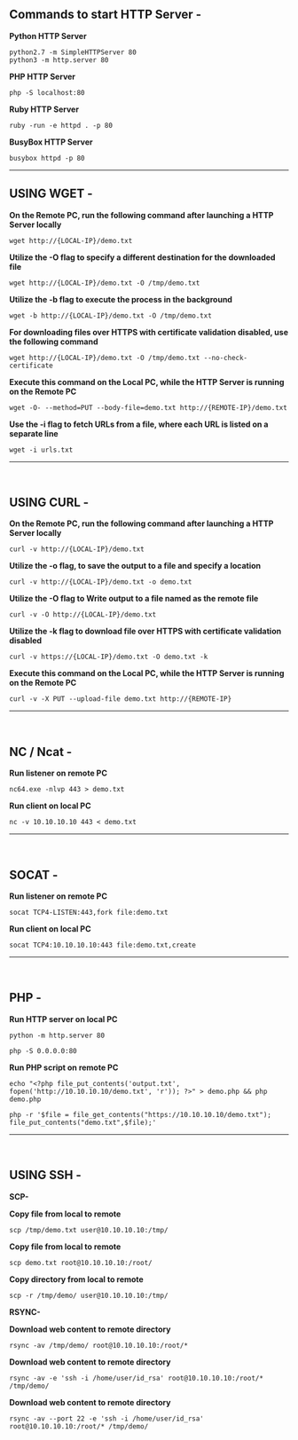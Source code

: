 Commands to start HTTP Server -
------------------------------------------------------------------------------------------------------------------

**Python HTTP Server**

    python2.7 -m SimpleHTTPServer 80
    python3 -m http.server 80

**PHP HTTP Server**

    php -S localhost:80

**Ruby HTTP Server**
    
    ruby -run -e httpd . -p 80
    
**BusyBox HTTP Server**

    busybox httpd -p 80
        
------------------------------------------------------------------------------------------------------------------

USING WGET -
------------------------------------------------------------------------------------------------------------------

**On the Remote PC, run the following command after launching a HTTP Server locally**
    
    wget http://{LOCAL-IP}/demo.txt

**Utilize the -O flag to specify a different destination for the downloaded file**
    
    wget http://{LOCAL-IP}/demo.txt -O /tmp/demo.txt

**Utilize the -b flag to execute the process in the background**
    
    wget -b http://{LOCAL-IP}/demo.txt -O /tmp/demo.txt

**For downloading files over HTTPS with certificate validation disabled, use the following command**
    
    wget http://{LOCAL-IP}/demo.txt -O /tmp/demo.txt --no-check-certificate

**Execute this command on the Local PC, while the HTTP Server is running on the Remote PC**

    wget -O- --method=PUT --body-file=demo.txt http://{REMOTE-IP}/demo.txt

**Use the -i flag to fetch URLs from a file, where each URL is listed on a separate line**

    wget -i urls.txt

------------------------------------------------------------------------------------------------------------------

</br>

USING CURL -
------------------------------------------------------------------------------------------------------------------

**On the Remote PC, run the following command after launching a HTTP Server locally**
    
    curl -v http://{LOCAL-IP}/demo.txt

**Utilize the -o flag, to save the output to a file and specify a location**
    
    curl -v http://{LOCAL-IP}/demo.txt -o demo.txt

**Utilize the -O flag to Write output to a file named as the remote file**

    curl -v -O http://{LOCAL-IP}/demo.txt

**Utilize the -k flag to download file over HTTPS with certificate validation disabled**
    
    curl -v https://{LOCAL-IP}/demo.txt -O demo.txt -k

**Execute this command on the Local PC, while the HTTP Server is running on the Remote PC**

    curl -v -X PUT --upload-file demo.txt http://{REMOTE-IP}           
------------------------------------------------------------------------------------------------------------------

</br>

NC / Ncat -
------------------------------------------------------------------------------------------------------------------

**Run listener on remote PC**
    
    nc64.exe -nlvp 443 > demo.txt

**Run client on local PC**
    
    nc -v 10.10.10.10 443 < demo.txt
------------------------------------------------------------------------------------------------------------------

</br>

SOCAT -
------------------------------------------------------------------------------------------------------------------

**Run listener on remote PC**
    
    socat TCP4-LISTEN:443,fork file:demo.txt

**Run client on local PC**
    
    socat TCP4:10.10.10.10:443 file:demo.txt,create
------------------------------------------------------------------------------------------------------------------

</br>

PHP -
------------------------------------------------------------------------------------------------------------------

**Run HTTP server on local PC**
    
    python -m http.server 80

    php -S 0.0.0.0:80

**Run PHP script on remote PC**
    
    echo "<?php file_put_contents('output.txt', fopen('http://10.10.10.10/demo.txt', 'r')); ?>" > demo.php && php demo.php

    php -r '$file = file_get_contents("https://10.10.10.10/demo.txt"); file_put_contents("demo.txt",$file);'
------------------------------------------------------------------------------------------------------------------

</br>

USING SSH - 
------------------------------------------------------------------------------------------------------------------

**SCP-**

**Copy file from local to remote**
    
    scp /tmp/demo.txt user@10.10.10.10:/tmp/

**Copy file from local to remote**

    scp demo.txt root@10.10.10.10:/root/

**Copy directory from local to remote**

    scp -r /tmp/demo/ user@10.10.10.10:/tmp/

**RSYNC-**

**Download web content to remote directory**
    
    rsync -av /tmp/demo/ root@10.10.10.10:/root/*

**Download web content to remote directory**

    rsync -av -e 'ssh -i /home/user/id_rsa' root@10.10.10.10:/root/* /tmp/demo/

**Download web content to remote directory**

    rsync -av --port 22 -e 'ssh -i /home/user/id_rsa' root@10.10.10.10:/root/* /tmp/demo/
